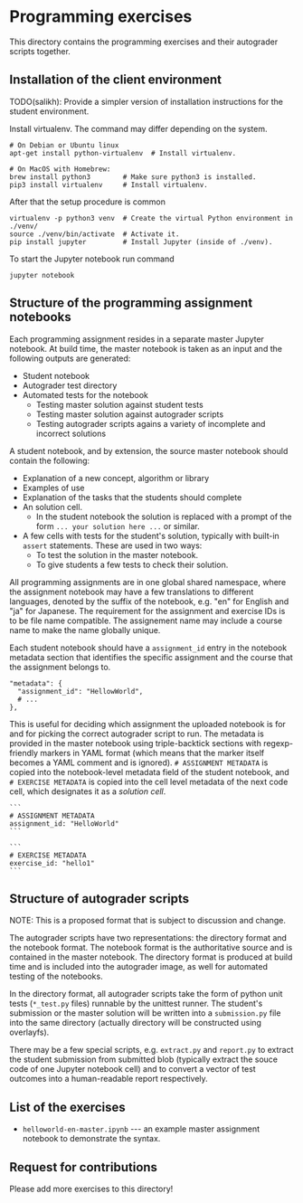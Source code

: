 # Programming exercises

This directory contains the programming exercises and their autograder scripts
together.

## Installation of the client environment

TODO(salikh): Provide a simpler version of installation instructions for the
student environment.

Install virtualenv. The command may differ depending on the system.

    # On Debian or Ubuntu linux
    apt-get install python-virtualenv  # Install virtualenv.

    # On MacOS with Homebrew:
    brew install python3        # Make sure python3 is installed.
    pip3 install virtualenv     # Install virtualenv.

After that the setup procedure is common

    virtualenv -p python3 venv  # Create the virtual Python environment in ./venv/
    source ./venv/bin/activate  # Activate it.
    pip install jupyter         # Install Jupyter (inside of ./venv).

To start the Jupyter notebook run command

    jupyter notebook

## Structure of the programming assignment notebooks

Each programming assignment resides in a separate master Jupyter notebook. At
build time, the master notebook is taken as an input and the following outputs
are generated:

*   Student notebook
*   Autograder test directory
*   Automated tests for the notebook
    *   Testing master solution against student tests
    *   Testing master solution against autograder scripts
    *   Testing autograder scripts agains a variety of incomplete and incorrect
        solutions

A student notebook, and by extension, the source master notebook should contain
the following:

*   Explanation of a new concept, algorithm or library
*   Examples of use
*   Explanation of the tasks that the students should complete
*   An solution cell.
    *   In the student notebook the solution is replaced with a prompt of the
        form `... your solution here ...` or similar.
*   A few cells with tests for the student's solution, typically with built-in
    `assert` statements. These are used in two ways:
    *   To test the solution in the master notebook.
    *   To give students a few tests to check their solution.

All programming assignments are in one global shared namespace, where the
assignment notebook may have a few translations to different languages, denoted
by the suffix of the notebook, e.g. "en" for English and "ja" for Japanese. The
requirement for the assignment and exercise IDs is to be file name compatible.
The assignement name may include a course name to make the name globally unique.

Each student notebook should have a `assignment_id` entry in the notebook
metadata section that identifies the specific assignment and the course that the
assignment belongs to.

    "metadata": {
      "assignment_id": "HellowWorld",
      # ...
    },

This is useful for deciding which assignment the uploaded notebook is for and
for picking the correct autograder script to run. The metadata is provided in
the master notebook using triple-backtick sections with regexp-friendly markers
in YAML format (which means that the marker itself becomes a YAML comment and is
ignored). `# ASSIGNMENT METADATA` is copied into the notebook-level metadata
field of the student notebook, and `# EXERCISE METADATA` is copied into the cell
level metadata of the next code cell, which designates it as a _solution cell_.

    ```
    # ASSIGNMENT METADATA
    assignment_id: "HelloWorld"
    ```

    ```
    # EXERCISE METADATA
    exercise_id: "hello1"
    ```

## Structure of autograder scripts

NOTE: This is a proposed format that is subject to discussion and change.

The autograder scripts have two representations: the directory format and the
notebook format. The notebook format is the authoritative source and is
contained in the master notebook. The directory format is produced at build time
and is included into the autograder image, as well for automated testing of the
notebooks.

In the directory format, all autograder scripts take the form of python unit
tests (`*_test.py` files) runnable by the unittest runner. The student's
submission or the master solution will be written into a `submission.py` file
into the same directory (actually directory will be constructed using
overlayfs).

There may be a few special scripts, e.g. `extract.py` and `report.py` to extract
the student submission from submitted blob (typically extract the souce code of
one Jupyter notebook cell) and to convert a vector of test outcomes into a
human-readable report respectively.

## List of the exercises

*   `helloworld-en-master.ipynb` --- an example master assignment notebook to
    demonstrate the syntax.

## Request for contributions

Please add more exercises to this directory!
